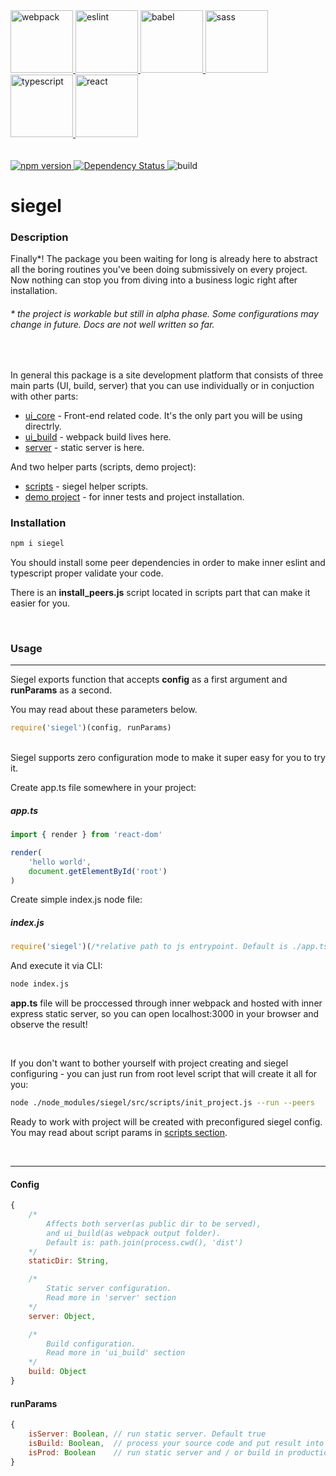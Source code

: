 <div>
    <a href='https://github.com/webpack/webpack'>
        <img height='100' src='https://webpack.js.org/assets/icon-square-big.svg' alt='webpack'>
    </a>
    <a href='https://github.com/eslint/eslint'>
        <img src='https://cdn.worldvectorlogo.com/logos/eslint.svg' height='100' alt='eslint'>
    </a>
    <a href='https://github.com/babel/babel'>
        <img src='https://rawgit.com/babel/logo/master/babel.svg' height='100' alt='babel'>
    </a>
    <a href='https://sass-lang.com/'>
        <img height='100' src='https://worldvectorlogo.com/logos/sass-1.svg' alt='sass'>
    </a>
    <a href='https://www.typescriptlang.org/'>
        <img src='https://upload.wikimedia.org/wikipedia/commons/thumb/4/4c/Typescript_logo_2020.svg/512px-Typescript_logo_2020.svg.png' height='100' alt='typescript'>
    </a>
    <a href='https://reactjs.org'>
        <img src='https://upload.wikimedia.org/wikipedia/commons/a/a7/React-icon.svg' height='100' alt='react' />
    </a>
</div>
<br /><br />
<a href='https://badge.fury.io/js/siegel'>
    <img src='https://badge.fury.io/js/siegel.svg' alt='npm version' />
</a>

<a href='https://david-dm.org/cybercookie/siegel'>
    <img src='https://david-dm.org/cybercookie/siegel.svg' alt='Dependency Status' />
</a>

<a>
    <img src='https://github.com/cybercookie/siegel/workflows/build/badge.svg' alt='build' />
</a>


<br />
<h1>siegel</h1>

<h3>Description</h3>
Finally*! The package you been waiting for long is already here to abstract all the boring routines you've been doing submissively on every project. Now nothing can stop you from diving into a business logic right after installation.
<h6>* the project is workable but still in alpha phase. Some configurations may change in future. Docs are not well written so far.</h6><br />

In general this package is a site development platform that consists of three main parts (UI, build, server) that you can use individually or in conjuction with other parts:
- [ui_core](https://github.com/CyberCookie/siegel/tree/master/src/ui_core) - Front-end related code. It's the only part you will be using directrly.
- [ui_build](https://github.com/CyberCookie/siegel/tree/master/src/ui_build) - webpack build lives here.
- [server](https://github.com/CyberCookie/siegel/tree/master/src/server) - static server is here.

And two helper parts (scripts, demo project):
- [scripts](https://github.com/CyberCookie/siegel/tree/master/src/scripts) - siegel helper scripts.
- [demo project](https://github.com/CyberCookie/siegel/tree/master/demo_app) - for inner tests and project installation.


<h3>Installation</h3>

```sh
npm i siegel
```

You should install some peer dependencies in order to make inner eslint and typescript proper validate your code.

There is an <b>install_peers.js</b> script located in scripts part that can make it easier for you.

<br />
<h3>Usage</h3>
<hr />
Siegel exports function that accepts <b>config</b> as a first argument and <b>runParams</b> as a second.

You may read about these parameters below.

```js
require('siegel')(config, runParams)
```

<br />
Siegel supports zero configuration mode to make it super easy for you to try it.

Create app.ts file somewhere in your project:
<h5>app.ts</h5>

```ts
import { render } from 'react-dom'

render(
    'hello world',
    document.getElementById('root')
)
```

Create simple index.js node file: 
<h5>index.js</h5>

```js
require('siegel')(/*relative path to js entrypoint. Default is ./app.ts*/)
```

And execute it via CLI:

```sh
node index.js
```

<b>app.ts</b> file will be proccessed through inner webpack and hosted with inner express static server, so you can open localhost:3000 in your browser and observe the result!



<br />

If you don't want to bother yourself with project creating and siegel configuring - you can just run from root level script that will create it all for you:

```sh
node ./node_modules/siegel/src/scripts/init_project.js --run --peers
```

Ready to work with project will be created with preconfigured siegel config.
You may read about script params in [scripts section](https://github.com/CyberCookie/siegel/tree/master/src/scripts).


<br /><hr />
<h4>Config</h4>

```js
{   
    /*
        Affects both server(as public dir to be served),
        and ui_build(as webpack output folder).
        Default is: path.join(process.cwd(), 'dist')
    */
    staticDir: String,

    /*
        Static server configuration.
        Read more in 'server' section
    */
    server: Object,

    /*
        Build configuration.
        Read more in 'ui_build' section
    */
    build: Object
}
```


<h4>runParams</h4>

```js
{
    isServer: Boolean, // run static server. Default true
    isBuild: Boolean,  // process your source code and put result into output folder. Default true
    isProd: Boolean    // run static server and / or build in production mode. Default false
}
```
